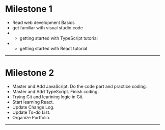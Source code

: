 Milestone 1
==
* Read web development Basics
* get familiar with visual studio code
* * getting started with TypeScript tutorial
* * getting started with React tutorial
* * *

Milestone 2
==
* Master and Add JavaScript. Do the code part and practice coding.
* Master and Add TypeScript. Finish coding.
* Trying Git and learining logic in Git.
* Start learning React.
* Update Change Log.
* Update To-do List.
* Organize Portfolio.
* * *

